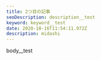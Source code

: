 ```yaml
---
title: 2つ目の記事
seoDescription: description__test
keyword: keyword__test
date: 2020-10-16T11:54:11.972Z
description: midashi
---
```

body__test